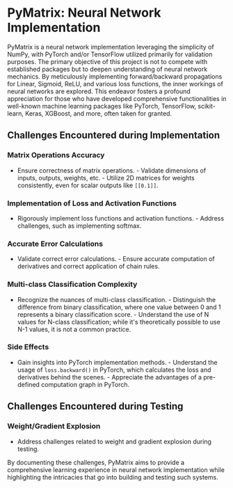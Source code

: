 # PyMatrix: Neural Network Implementation

PyMatrix is a neural network implementation leveraging the simplicity of NumPy,
with PyTorch and/or TensorFlow utilized primarily for validation purposes. The
primary objective of this project is not to compete with established packages
but to deepen understanding of neural network mechanics. By meticulously
implementing forward/backward propagations for Linear, Sigmoid, ReLU, and
various loss functions, the inner workings of neural networks are explored. This
endeavor fosters a profound appreciation for those who have developed
comprehensive functionalities in well-known machine learning packages like
PyTorch, TensorFlow, scikit-learn, Keras, XGBoost, and more, often taken for
granted.

## Challenges Encountered during Implementation

### Matrix Operations Accuracy
- Ensure correctness of matrix operations.  - Validate dimensions of inputs,
outputs, weights, etc.  - Utilize 2D matrices for weights consistently, even for
scalar outputs like `[[0.1]]`.

### Implementation of Loss and Activation Functions
- Rigorously implement loss functions and activation functions.  - Address
challenges, such as implementing softmax.

### Accurate Error Calculations
- Validate correct error calculations.  - Ensure accurate computation of
derivatives and correct application of chain rules.

### Multi-class Classification Complexity
- Recognize the nuances of multi-class classification.  - Distinguish the
difference from binary classification, where one value between 0 and 1
represents a binary classification score.  - Understand the use of N values for
N-class classification; while it's theoretically possible to use N-1 values, it
is not a common practice.

### Side Effects
- Gain insights into PyTorch implementation methods.  - Understand the usage of
`loss.backward()` in PyTorch, which calculates the loss and derivatives behind
the scenes.  - Appreciate the advantages of a pre-defined computation graph in
PyTorch.

## Challenges Encountered during Testing

### Weight/Gradient Explosion
- Address challenges related to weight and gradient explosion during testing.

By documenting these challenges, PyMatrix aims to provide a comprehensive
learning experience in neural network implementation while highlighting the
intricacies that go into building and testing such systems.
